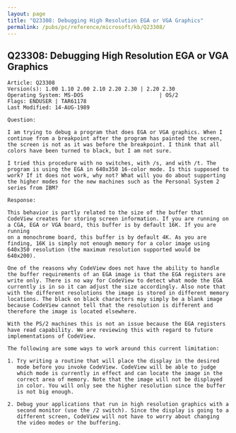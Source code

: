 ```yaml
---
layout: page
title: "Q23308: Debugging High Resolution EGA or VGA Graphics"
permalink: /pubs/pc/reference/microsoft/kb/Q23308/
---
```


## Q23308: Debugging High Resolution EGA or VGA Graphics

	Article: Q23308
	Version(s): 1.00 1.10 2.00 2.10 2.20 2.30 | 2.20 2.30
	Operating System: MS-DOS                        | OS/2
	Flags: ENDUSER | TAR61178
	Last Modified: 14-AUG-1989
	
	Question:
	
	I am trying to debug a program that does EGA or VGA graphics. When I
	continue from a breakpoint after the program has painted the screen,
	the screen is not as it was before the breakpoint. I think that all
	colors have been turned to black, but I am not sure.
	
	I tried this procedure with no switches, with /s, and with /t. The
	program is using the EGA in 640x350 16-color mode. Is this supposed to
	work? If it does not work, why not? What will you do about supporting
	the higher modes for the new machines such as the Personal System 2
	series from IBM?
	
	Response:
	
	This behavior is partly related to the size of the buffer that
	CodeView creates for storing screen information. If you are running on
	a CGA, EGA or VGA board, this buffer is by default 16K. If you are running
	on a monochrome board, this buffer is by default 4K. As you are
	finding, 16K is simply not enough memory for a color image using
	640x350 resolution (the maximum resolution supported would be
	640x200).
	
	One of the reasons why CodeView does not have the ability to handle
	the buffer requirements of an EGA image is that the EGA registers are
	write only. There is no way for CodeView to detect what mode the EGA
	currently is in so it can adjust the size accordingly. Also note that
	with the different resolutions the image is stored in different memory
	locations. The black on black characters may simply be a blank image
	because CodeView cannot tell that the resolution is different and
	therefore the image is located elsewhere.
	
	With the PS/2 machines this is not an issue because the EGA registers
	have read capability. We are reviewing this with regard to future
	implementations of CodeView.
	
	The following are some ways to work around this current limitation:
	
	1. Try writing a routine that will place the display in the desired
	   mode before you invoke CodeView. CodeView will be able to judge
	   which mode is currently in effect and can locate the image in the
	   correct area of memory. Note that the image will not be displayed
	   in color. You will only see the higher resolution since the buffer
	   is not big enough.
	
	2. Debug your applications that run in high resolution graphics with a
	   second monitor (use the /2 switch). Since the display is going to a
	   different screen, CodeView will not have to worry about changing
	   the video modes or the buffering.
